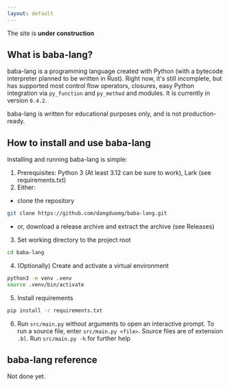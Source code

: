 ```yaml
---
layout: default
---
```



The site is **under construction**


## What is baba-lang?

baba-lang is a programming language created with Python (with a bytecode interpreter planned to be written in Rust). Right now, it's still incomplete, but has supported most control flow operators, closures, easy Python integration via `py_function` and `py_method` and modules. It is currently in version `0.4.2`.

baba-lang is written for educational purposes only, and is not production-ready.


## How to install and use baba-lang

Installing and running baba-lang is simple:
1. Prerequisites: Python 3 (At least 3.12 can be sure to work), Lark (see requirements.txt)
2. Either:
* clone the repository
```sh
git clone https://github.com/dangduomg/baba-lang.git
```
* or, download a release archive and extract the archive (see Releases)
3. Set working directory to the project root
```sh
cd baba-lang
```
4. (Optionally) Create and activate a virtual environment
```sh
python3 -m venv .venv
source .venv/bin/activate
```
5. Install requirements
```sh
pip install -r requirements.txt
```
6. Run `src/main.py` without arguments to open an interactive prompt. To run a source file, enter `src/main.py <file>`. Source files are of extension `.bl`. Run `src/main.py -h` for further help


## baba-lang reference

Not done yet.